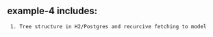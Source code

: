  <h2> example-4 includes:</h2>

 ~~~
  1. Tree structure in H2/Postgres and recurcive fetching to model
~~~